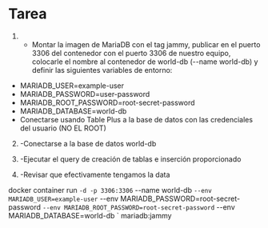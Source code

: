 # Tarea

1. - Montar la imagen de MariaDB con el tag jammy, publicar en el puerto 3306 del contenedor con el puerto 3306 de nuestro equipo, colocarle el nombre al contenedor de world-db (--name world-db) y definir las siguientes variables de entorno:

- MARIADB_USER=example-user
- MARIADB_PASSWORD=user-password
- MARIADB_ROOT_PASSWORD=root-secret-password
- MARIADB_DATABASE=world-db
- Conectarse usando Table Plus a la base de datos con las credenciales del usuario (NO EL ROOT)

2. -Conectarse a la base de datos world-db

3. -Ejecutar el query de creación de tablas e inserción proporcionado

4. -Revisar que efectivamente tengamos la data



docker container run `
  -d -p 3306:3306 `
  --name world-db `
  --env MARIADB_USER=example-user `
  --env MARIADB_PASSWORD=root-secret-password `
  --env MARIADB_ROOT_PASSWORD=root-secret-password `
  --env MARIADB_DATABASE=world-db `
  mariadb:jammy
